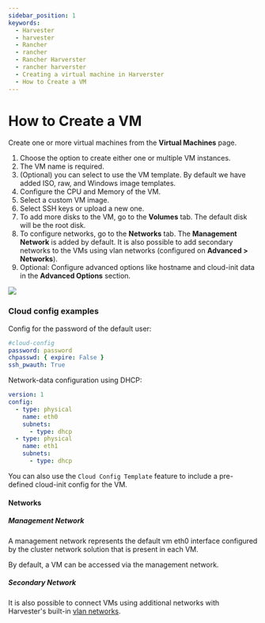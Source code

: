 ```yaml
---
sidebar_position: 1
keywords:
  - Harvester
  - harvester
  - Rancher
  - rancher
  - Rancher Harverster
  - rancher harverster
  - Creating a virtual machine in Harverster
  - How to Create a VM
---
```


# How to Create a VM

Create one or more virtual machines from the **Virtual Machines** page.

1. Choose the option to create either one or multiple VM instances.
1. The VM name is required.
1. (Optional) you can select to use the VM template. By default we have added ISO, raw, and Windows image templates.
1. Configure the CPU and Memory of the VM.
1. Select a custom VM image.
1. Select SSH keys or upload a new one.
1. To add more disks to the VM, go to the **Volumes** tab. The default disk will be the root disk.
1. To configure networks, go to the **Networks** tab. The **Management Network** is added by default. It is also possible to add secondary networks to the VMs using vlan networks (configured on **Advanced > Networks**).
1. Optional: Configure advanced options like hostname and cloud-init data in the **Advanced Options** section.

![](/img/create-vm.png)

### Cloud config examples

Config for the password of the default user:

```YAML
#cloud-config
password: password
chpasswd: { expire: False }
ssh_pwauth: True
```

Network-data configuration using DHCP:

```YAML
version: 1
config:
  - type: physical
    name: eth0
    subnets:
      - type: dhcp
  - type: physical
    name: eth1
    subnets:
      - type: dhcp
```

You can also use the `Cloud Config Template` feature to include a pre-defined cloud-init config for the VM.

#### Networks

##### Management Network

A management network represents the default vm eth0 interface configured by the cluster network solution that is present in each VM.

By default, a VM can be accessed via the management network.

##### Secondary Network

It is also possible to connect VMs using additional networks with Harvester's built-in [vlan networks](./harvester-network.md).

